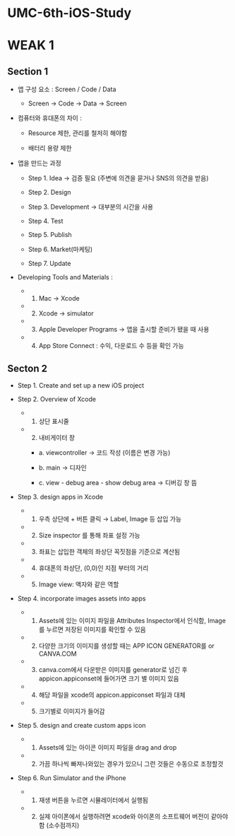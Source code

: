 # UMC-6th-iOS-Study

WEAK 1
=======

Section 1
----------

* 앱 구성 요소 : Screen / Code / Data

    * Screen -> Code -> Data -> Screen

* 컴퓨터와 휴대폰의 차이 : 

    * Resource 제한, 관리를 철저히 해야함

    * 배터리 용량 제한

* 앱을 만드는 과정

    * Step 1. Idea → 검증 필요 (주변에 의견을 묻거나 SNS의 의견을 받음)

    * Step 2. Design 

    * Step 3. Development → 대부분의 시간을 사용

    * Step 4. Test

    * Step 5. Publish

    * Step 6. Market(마케팅)

    * Step 7. Update

* Developing Tools and Materials :

    * 1. Mac → Xcode

    * 2. Xcode → simulator

    * 3. Apple Developer Programs → 앱을 출시할 준비가 됐을 때 사용

    * 4. App Store Connect : 수익, 다운로드 수 등을 확인 가능

Secton 2
---------

* Step 1. Create and set up a new iOS project

* Step 2. Overview of Xcode
    
    * 1. 상단 표시줄    

    * 2. 내비게이터 창 

        * a. viewcontroller → 코드 작성 (이름은 변경 가능)

        * b. main → 디자인

        * c. view - debug area - show debug area → 디버깅 창 뜸

* Step 3. design apps in Xcode

    * 1. 우측 상단에 + 버튼 클릭 → Label, Image 등 삽입 가능 

    * 2. Size inspector 를 통해 좌표 설정 가능

    * 3. 좌표는 삽입한 객체의 좌상단 꼭짓점을 기준으로 계산됨

    * 4. 휴대폰의 좌상단, (0,0)인 지점 부터의 거리 

    * 5. Image view: 액자와 같은 역할

* Step 4. incorporate images assets into apps   

    * 1. Assets에 있는 이미지 파일을 Attributes Inspector에서 인식함, Image를 누르면 저장된 이미지를 확인할 수 있음

    * 2. 다양한 크기의 이미지를 생성할 때는 APP ICON GENERATOR를 or CANVA.COM

    * 3. canva.com에서 다운받은 이미지를 generator로 넘긴 후 appicon.appiconset에 들어가면 크기 별 이미지 있음

    * 4. 해당 파일을 xcode의 appicon.appiconset 파일과 대체

    * 5. 크기별로 이미지가 들어감

* Step 5. design and create custom apps icon

    * 1. Assets에 있는 아이콘 이미지 파일을 drag and drop

    * 2. 가끔 하나씩 빠져나와있는 경우가 있으니 그런 것들은 수동으로 조정할것

* Step 6. Run Simulator and the iPhone

    * 1. 재생 버튼을 누르면 시뮬레이터에서 실행됨

    * 2. 실제 아이폰에서 실행하려면 xcode와 아이폰의 소프트웨어 버전이 같아야함 (소수점까지)
